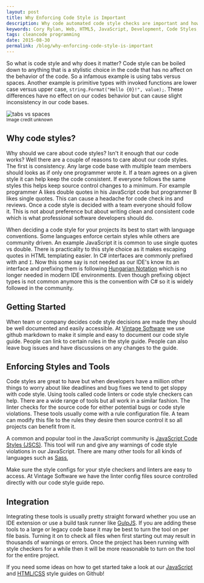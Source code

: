 ```yaml
---
layout: post
title: Why Enforcing Code Style is Important
description: Why code automated code style checks are important and how to handle introducing them.
keywords: Cory Rylan, Web, HTML5, JavaScript, Development, Code Styles, Code Linting
tags: cleancode programming
date: 2015-08-30
permalink: /blog/why-enforcing-code-style-is-important
---
```


So what is code style and why does it matter? Code style can be boiled down to anything that is a stylistic choice in the code that
has no affect on the behavior of the code. So a infamous example is using tabs versus spaces.
Another example is primitive types with invoked functions are lower case versus upper case, `string.Format("Hello {0}!", value);`. These
differences have no effect on our codes behavior but can cause slight inconsistency in our code bases.

<img src="/assets/images/posts/2015-08-30-why-enforcing-code-style-is-important/tabs-vs-spaces.jpg" alt="tabs vs spaces" bp-layout="margin-bottom--small" /><br />
<small>Image credit unknown</small>

## Why code styles?

Why should we care about code styles? Isn't it enough that our code works? Well there are a couple of reasons to care about
our code styles. The first is consistency. Any large code base with multiple team members should looks as if only one programmer wrote it.
If a team agrees on a given style it can help keep the code consistent. If everyone follows the same styles this helps keep source control changes
to a minimum. For example programmer A likes double quotes in his JavaScript code but programmer B likes single quotes. This can cause a headache for
code check ins and reviews. Once a code style is decided with a team everyone should follow it. This is not about preference
but about writing clean and consistent code which is what professional software developers should do.

When deciding a code style for your projects its best to start with language conventions. Some languages enforce certain styles while
others are community driven. An example JavaScript it is common to use single quotes vs double. There is practicality to this style choice
as it makes escaping quotes in HTML templating easier. In C# interfaces are commonly prefixed with and `I`. Now this
some say is not needed as our IDE's know its an interface and prefixing them is following
<a href="https://en.wikipedia.org/wiki/Hungarian_notation">Hungarian Notation</a> which is no longer
needed in modern IDE environments. Even though prefixing object types is not common anymore this is the convention with C# so it is widely followed
in the community.

## Getting Started

When team or company decides code style decisions are made they should be well documented and easily accessible. At <a href="https://github.com/vintage-software">Vintage Software</a>
we use github markdown to make it simple and easy to document our code style guide. People can link to certain rules in the style guide. People can also
leave bug issues and have discussions on any changes to the guide.

## Enforcing Styles and Tools

Code styles are great to have but when developers have a million other things to worry about like deadlines and bug fixes we tend to
get sloppy with code style. Using tools called code linters or code style checkers can help. There are a wide range of tools but all work in
a similar fashion. The linter checks for the source code for either potential bugs or code style violations. These tools usually come
with a rule configuration file. A team can modify this file to the rules they desire then source control it so all projects can benefit from it.

A common and popular tool in the JavaScript community is <a href="http://jscs.info/">JavaScript Code Styles (JSCS)</a>. This tool will run and give any warnings
of code style violations in our JavaScript. There are many other tools for all kinds of languages such as <a href="https://github.com/brigade/scss-lint">Sass</a>,

Make sure the style configs for your style checkers and linters are easy to access. At Vintage Software we have the linter config files source controlled directly with
our code style guide repo.

## Integration

Integrating these tools is usually pretty straight forward whether you use an IDE extension or use a
build task runner like <a href="http://gulpjs.com/">GulpJS</a>. If you are adding these tools to a large or legacy code base it may be best to turn the tool on
per file basis. Turning it on to check all files when first starting out may result in thousands of warnings or errors. Once the project
has been running with style checkers for a while then it will be more reasonable to turn on the tool for the entire project.

If you need some ideas on how to get started take a look at our <a href="https://github.com/vintage-software/javascript">JavaScript</a>
and <a href="https://github.com/vintage-software/html-css">HTML/CSS</a> style guides on Github!